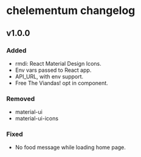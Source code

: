 # chelementum changelog

## v1.0.0

### Added

- rmdi: React Material Design Icons.
- Env vars passed to React app.
- API_URL, with env support.
- Free The Viandas! opt in component.

### Removed

- material-ui
- material-ui-icons

### Fixed

- No food message while loading home page.
